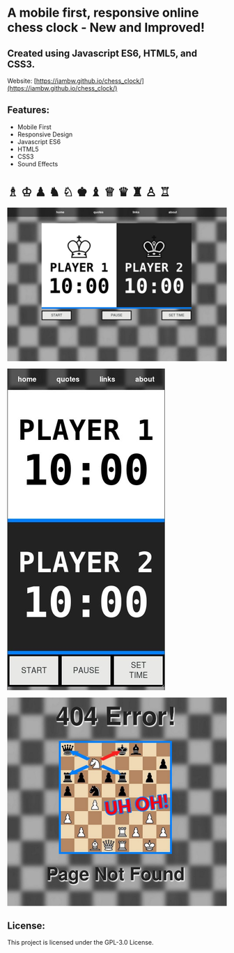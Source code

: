 # A mobile first, responsive online chess clock - New and Improved!


## Created using Javascript ES6, HTML5, and CSS3. ##


Website: [https://iambw.github.io/chess_clock/](https://iambw.github.io/chess_clock/)

## Features:
 * Mobile First
 * Responsive Design
 * Javascript ES6
 * HTML5
 * CSS3
 * Sound Effects

 # &#9815; &#9812; &#9823; &#9822; &#9816; &#9818; &#9821; &#9813; &#9819; &#9820; &#9817; &#9814;


![chess clock screenshot 1](images/screenshot1.jpg)

![chess clock screenshot 2](images/screenshot2.jpg)

![chess clock screenshot 3](images/screenshot3.jpg)


## License: ##

This project is licensed under the GPL-3.0 License.
